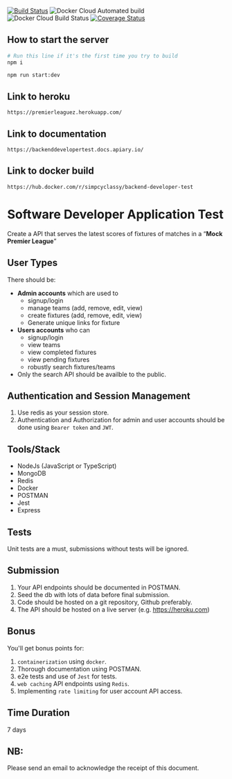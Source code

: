 [![Build Status](https://travis-ci.org/Simpcyclassy/backend-developer-test.svg?branch=master)](https://travis-ci.org/Simpcyclassy/backend-developer-test) 
![Docker Cloud Automated build](https://img.shields.io/docker/cloud/automated/simpcyclassy/backend-developer-test) 
![Docker Cloud Build Status](https://img.shields.io/docker/cloud/build/simpcyclassy/backend-developer-test) 
[![Coverage Status](https://coveralls.io/repos/github/Simpcyclassy/backend-developer-test/badge.svg?branch=master)](https://coveralls.io/github/Simpcyclassy/backend-developer-test?branch=master) 

## How to start the server

```bash
# Run this line if it's the first time you try to build
npm i

npm run start:dev
```
## Link to heroku

```
https://premierleaguez.herokuapp.com/
```


## Link to documentation

```
https://backenddevelopertest.docs.apiary.io/
```

## Link to docker build

```
https://hub.docker.com/r/simpcyclassy/backend-developer-test
``` 

# Software Developer Application Test

Create a API that serves the latest scores of fixtures of matches in a “**Mock Premier League**”

## User Types

There should be:

- **Admin accounts** which are used to
  - signup/login
  - manage teams (add, remove, edit, view)
  - create fixtures (add, remove, edit, view)
  - Generate unique links for fixture
- **Users accounts** who can
  - signup/login
  - view teams
  - view completed fixtures
  - view pending fixtures
  - robustly search fixtures/teams
- Only the search API should be availble to the public.

## Authentication and Session Management
1. Use redis as your session store.
3. Authentication and Authorization for admin and user accounts should be done using `Bearer token` and `JWT`.

## Tools/Stack

- NodeJs (JavaScript or TypeScript)
- MongoDB
- Redis
- Docker
- POSTMAN
- Jest
- Express

## Tests

Unit tests are a must, submissions without tests will be ignored.

## Submission

1. Your API endpoints should be documented in POSTMAN.
2. Seed the db with lots of data before final submission.
3. Code should be hosted on a git repository, Github preferably.
4. The API should be hosted on a live server (e.g. https://heroku.com)

## Bonus

You'll get bonus points for:
1. `containerization` using `docker`.
2. Thorough documentation using POSTMAN.
3. e2e tests and use of `Jest` for tests.
4. `web caching` API endpoints using `Redis`.
5. Implementing `rate limiting` for user account API access.

## Time Duration

7 days

## NB:

Please send an email to acknowledge the receipt of this document.
